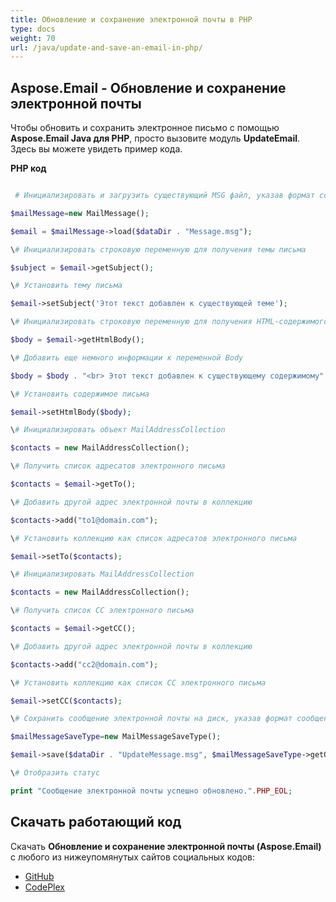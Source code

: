 ```yaml
---
title: Обновление и сохранение электронной почты в PHP
type: docs
weight: 70
url: /java/update-and-save-an-email-in-php/
---
```


## **Aspose.Email - Обновление и сохранение электронной почты**
Чтобы обновить и сохранить электронное письмо с помощью **Aspose.Email Java для PHP**, просто вызовите модуль **UpdateEmail**. Здесь вы можете увидеть пример кода.

**PHP код**

``` php

 # Инициализировать и загрузить существующий MSG файл, указав формат сообщения

$mailMessage=new MailMessage();

$email = $mailMessage->load($dataDir . "Message.msg");

\# Инициализировать строковую переменную для получения темы письма

$subject = $email->getSubject();

\# Установить тему письма

$email->setSubject('Этот текст добавлен к существующей теме');

\# Инициализировать строковую переменную для получения HTML-содержимого письма

$body = $email->getHtmlBody();

\# Добавить еще немного информации к переменной Body

$body = $body . "<br> Этот текст добавлен к существующему содержимому".PHP_EOL;

\# Установить содержимое письма

$email->setHtmlBody($body);

\# Инициализировать объект MailAddressCollection

$contacts = new MailAddressCollection();

\# Получить список адресатов электронного письма

$contacts = $email->getTo();

\# Добавить другой адрес электронной почты в коллекцию

$contacts->add("to1@domain.com");

\# Установить коллекцию как список адресатов электронного письма

$email->setTo($contacts);

\# Инициализировать MailAddressCollection

$contacts = new MailAddressCollection();

\# Получить список CC электронного письма

$contacts = $email->getCC();

\# Добавить другой адрес электронной почты в коллекцию

$contacts->add("cc2@domain.com");

\# Установить коллекцию как список CC электронного письма

$email->setCC($contacts);

\# Сохранить сообщение электронной почты на диск, указав формат сообщения

$mailMessageSaveType=new MailMessageSaveType();

$email->save($dataDir . "UpdateMessage.msg", $mailMessageSaveType->getOutlookMessageFormat());

\# Отобразить статус

print "Сообщение электронной почты успешно обновлено.".PHP_EOL;

```
## **Скачать работающий код**
Скачать **Обновление и сохранение электронной почты (Aspose.Email)** с любого из нижеупомянутых сайтов социальных кодов:

- [GitHub](https://github.com/aspose-email/Aspose.Email-for-Java/blob/master/Plugins/Aspose_Email_Java_for_PHP/src/aspose/email/ProgrammingEmail/UpdateEmail.php)
- [CodePlex](https://archive.codeplex.com/?p=asposeemailjavaphp#src/aspose/email/ProgrammingEmail/UpdateEmail.php)